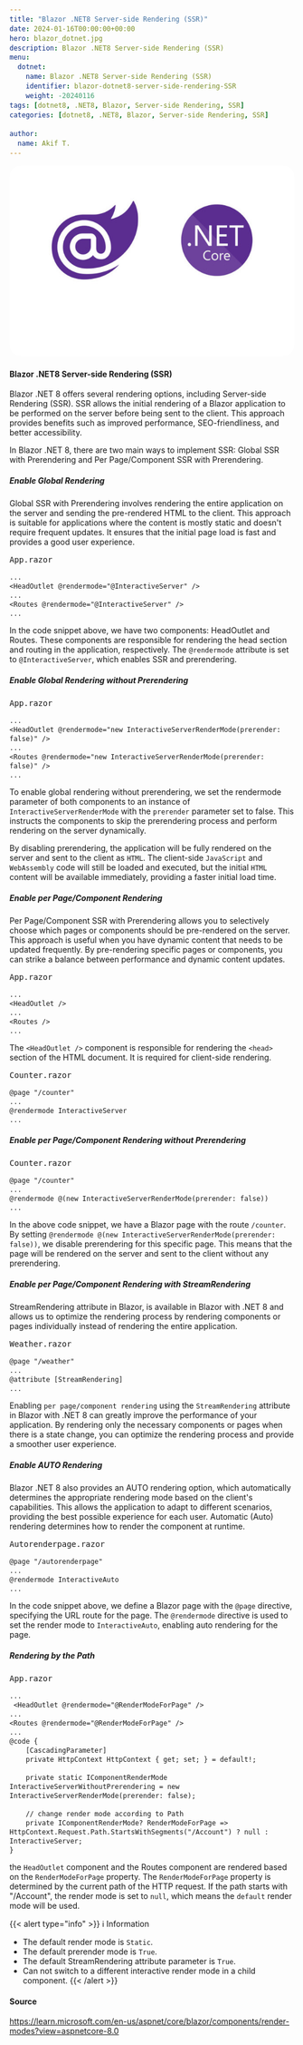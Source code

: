```yaml
---
title: "Blazor .NET8 Server-side Rendering (SSR)"
date: 2024-01-16T00:00:00+00:00
hero: blazor_dotnet.jpg
description: Blazor .NET8 Server-side Rendering (SSR)
menu:
  dotnet:
    name: Blazor .NET8 Server-side Rendering (SSR)
    identifier: blazor-dotnet8-server-side-rendering-SSR
    weight: -20240116
tags: [dotnet8, .NET8, Blazor, Server-side Rendering, SSR]
categories: [dotnet8, .NET8, Blazor, Server-side Rendering, SSR]

author:
  name: Akif T.
---
```


<p style="text-align: center;">
<img src="blazor_dotnet.jpg" alt="blazor_dotnet" title="blazor_dotnet" style="border-radius: 20px;"><br>
<p>

#### **Blazor .NET8 Server-side Rendering (SSR)**
Blazor .NET 8 offers several rendering options, including Server-side Rendering (SSR). SSR allows the initial rendering of a Blazor application to be performed on the server before being sent to the client. This approach provides benefits such as improved performance, SEO-friendliness, and better accessibility.

In Blazor .NET 8, there are two main ways to implement SSR: Global SSR with Prerendering and Per Page/Component SSR with Prerendering.

##### **Enable Global Rendering**
Global SSR with Prerendering involves rendering the entire application on the server and sending the pre-rendered HTML to the client. This approach is suitable for applications where the content is mostly static and doesn't require frequent updates. It ensures that the initial page load is fast and provides a good user experience.

<kbd>App.razor</kbd>
```
...
<HeadOutlet @rendermode="@InteractiveServer" />
...
<Routes @rendermode="@InteractiveServer" />
...
```
In the code snippet above, we have two components: HeadOutlet and Routes. These components are responsible for rendering the head section and routing in the application, respectively. The ```@rendermode``` attribute is set to ```@InteractiveServer```, which enables SSR and prerendering.

##### **Enable Global Rendering without Prerendering**

<kbd>App.razor</kbd>
```
...
<HeadOutlet @rendermode="new InteractiveServerRenderMode(prerender: false)" />
...
<Routes @rendermode="new InteractiveServerRenderMode(prerender: false)" />
...	
```
To enable global rendering without prerendering, we set the rendermode parameter of both components to an instance of ```InteractiveServerRenderMode``` with the ```prerender``` parameter set to false. This instructs the components to skip the prerendering process and perform rendering on the server dynamically.

By disabling prerendering, the application will be fully rendered on the server and sent to the client as ```HTML```. The client-side ```JavaScript``` and ```WebAssembly``` code will still be loaded and executed, but the initial ```HTML``` content will be available immediately, providing a faster initial load time.

##### **Enable per Page/Component Rendering**
Per Page/Component SSR with Prerendering allows you to selectively choose which pages or components should be pre-rendered on the server. This approach is useful when you have dynamic content that needs to be updated frequently. By pre-rendering specific pages or components, you can strike a balance between performance and dynamic content updates.

<kbd>App.razor</kbd>
```
...
<HeadOutlet />
...
<Routes />
...
```
The ```<HeadOutlet />``` component is responsible for rendering the ```<head>``` section of the HTML document. It is required for client-side rendering.

<kbd>Counter.razor</kbd>
```
@page "/counter"
...
@rendermode InteractiveServer
...
```
	
##### **Enable per Page/Component Rendering without Prerendering**

<kbd>Counter.razor</kbd>
```
@page "/counter"
...
@rendermode @(new InteractiveServerRenderMode(prerender: false))
...
```
In the above code snippet, we have a Blazor page with the route ```/counter```. By setting ```@rendermode @(new InteractiveServerRenderMode(prerender: false))```, we disable prerendering for this specific page. This means that the page will be rendered on the server and sent to the client without any prerendering.

##### **Enable per Page/Component Rendering with StreamRendering**
StreamRendering attribute in Blazor, is available in Blazor with .NET 8 and allows us to optimize the rendering process by rendering components or pages individually instead of rendering the entire application.

<kbd>Weather.razor</kbd>
```
@page "/weather"
...
@attribute [StreamRendering]
...
```
Enabling ```per page/component rendering``` using the ```StreamRendering``` attribute in Blazor with .NET 8 can greatly improve the performance of your application. By rendering only the necessary components or pages when there is a state change, you can optimize the rendering process and provide a smoother user experience.

##### **Enable AUTO Rendering**
Blazor .NET 8 also provides an AUTO rendering option, which automatically determines the appropriate rendering mode based on the client's capabilities. This allows the application to adapt to different scenarios, providing the best possible experience for each user. Automatic (Auto) rendering determines how to render the component at runtime.

<kbd>Autorenderpage.razor</kbd>
```
@page "/autorenderpage"
...
@rendermode InteractiveAuto
...			
```
In the code snippet above, we define a Blazor page with the ```@page``` directive, specifying the URL route for the page. The ```@rendermode``` directive is used to set the render mode to ```InteractiveAuto```, enabling auto rendering for the page.

##### **Rendering by the Path**

<kbd>App.razor</kbd>
```
...
 <HeadOutlet @rendermode="@RenderModeForPage" />
...
<Routes @rendermode="@RenderModeForPage" />
...
@code {
	[CascadingParameter]
	private HttpContext HttpContext { get; set; } = default!;

	private static IComponentRenderMode InteractiveServerWithoutPrerendering = new InteractiveServerRenderMode(prerender: false);

	// change render mode according to Path
	private IComponentRenderMode? RenderModeForPage => HttpContext.Request.Path.StartsWithSegments("/Account") ? null : InteractiveServer;
}
```
the ```HeadOutlet``` component and the Routes component are rendered based on the ```RenderModeForPage``` property. The ```RenderModeForPage``` property is determined by the current path of the HTTP request. If the path starts with "/Account", the render mode is set to ```null```, which means the ```default``` render mode will be used.

{{< alert type="info" >}}
ℹ️ Information
- The default render mode is ```Static```.
- The default prerender mode is ```True```.
- The default StreamRendering attribute parameter is ```True```.
- Can not switch to a different interactive render mode in a child component.
{{< /alert >}}



#### **Source**
https://learn.microsoft.com/en-us/aspnet/core/blazor/components/render-modes?view=aspnetcore-8.0
